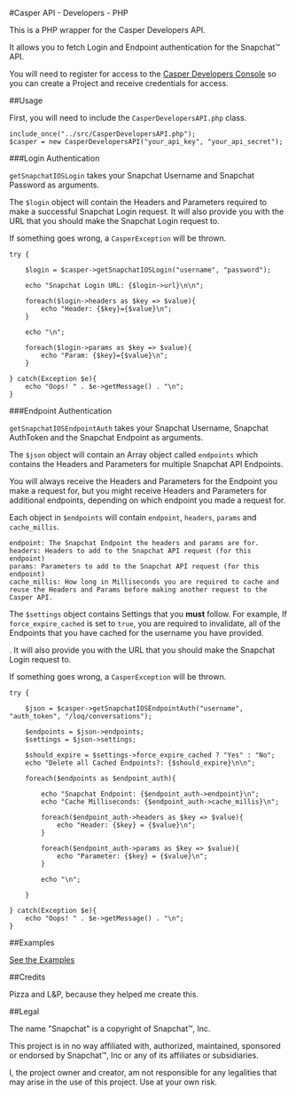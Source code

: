 #Casper API - Developers - PHP

This is a PHP wrapper for the Casper Developers API.

It allows you to fetch Login and Endpoint authentication for the Snapchat™ API.

You will need to register for access to the [Casper Developers Console](https://developers.casper.io) so you can create a Project and receive credentials for access.

##Usage

First, you will need to include the `CasperDevelopersAPI.php` class.

```
include_once("../src/CasperDevelopersAPI.php");
$casper = new CasperDevelopersAPI("your_api_key", "your_api_secret");
```

###Login Authentication

`getSnapchatIOSLogin` takes your Snapchat Username and Snapchat Password as arguments.

The `$login` object will contain the Headers and Parameters required to make a successful Snapchat Login request. It will also provide you with the URL that you should make the Snapchat Login request to.

If something goes wrong, a `CasperException` will be thrown.

```
try {

    $login = $casper->getSnapchatIOSLogin("username", "password");

    echo "Snapchat Login URL: {$login->url}\n\n";

    foreach($login->headers as $key => $value){
        echo "Header: {$key}={$value}\n";
    }

    echo "\n";

    foreach($login->params as $key => $value){
        echo "Param: {$key}={$value}\n";
    }

} catch(Exception $e){
    echo "Oops! " . $e->getMessage() . "\n";
}
```

###Endpoint Authentication

`getSnapchatIOSEndpointAuth` takes your Snapchat Username, Snapchat AuthToken and the Snapchat Endpoint as arguments.

The `$json` object will contain an Array object called `endpoints` which contains the Headers and Parameters for multiple Snapchat API Endpoints.

You will always receive the Headers and Parameters for the Endpoint you make a request for, but you might receive Headers and Parameters for additional endpoints, depending on which endpoint you made a request for.

Each object in `$endpoints` will contain `endpoint`, `headers`, `params` and `cache_millis`.

```
endpoint: The Snapchat Endpoint the headers and params are for.
headers: Headers to add to the Snapchat API request (for this endpoint)
params: Parameters to add to the Snapchat API request (for this endpoint)
cache_millis: How long in Milliseconds you are required to cache and reuse the Headers and Params before making another request to the Casper API.
```

The `$settings` object contains Settings that you **must** follow. For example, If `force_expire_cached` is set to `true`, you are required to invalidate, all of the Endpoints that you have cached for the username you have provided.

. It will also provide you with the URL that you should make the Snapchat Login request to.

If something goes wrong, a `CasperException` will be thrown.

```
try {

    $json = $casper->getSnapchatIOSEndpointAuth("username", "auth_token", "/loq/conversations");

    $endpoints = $json->endpoints;
    $settings = $json->settings;

    $should_expire = $settings->force_expire_cached ? "Yes" : "No";
    echo "Delete all Cached Endpoints?: {$should_expire}\n\n";

    foreach($endpoints as $endpoint_auth){

        echo "Snapchat Endpoint: {$endpoint_auth->endpoint}\n";
        echo "Cache Milliseconds: {$endpoint_auth->cache_millis}\n";

        foreach($endpoint_auth->headers as $key => $value){
            echo "Header: {$key} = {$value}\n";
        }

        foreach($endpoint_auth->params as $key => $value){
            echo "Parameter: {$key} = {$value}\n";
        }

        echo "\n";

    }

} catch(Exception $e){
    echo "Oops! " . $e->getMessage() . "\n";
}
```

##Examples

[See the Examples](./examples)

##Credits

Pizza and L&P, because they helped me create this.

##Legal

The name "Snapchat" is a copyright of Snapchat™, Inc.

This project is in no way affiliated with, authorized, maintained, sponsored or endorsed by Snapchat™, Inc or any of its affiliates or subsidiaries.

I, the project owner and creator, am not responsible for any legalities that may arise in the use of this project. Use at your own risk.